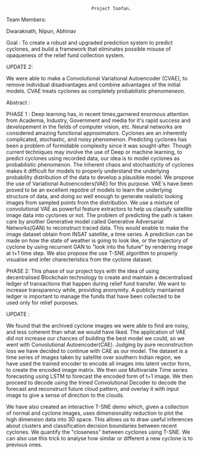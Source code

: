 									Project Toofan.
Team Members:

Dwaraknath,
Nipun,
Abhinav

Goal : To create a robust and upgraded prediction system to predict cyclones, and build a framework that eliminates possible misuse of opaqueness of the relief fund collection system.

UPDATE 2:

We were able to make a Convolutional Variational Autoencoder (CVAE), to remove individual disadvantages and combine advantages of the initial models. CVAE treats cyclones as completely probabilistic phenomeneon.

Abstract :

PHASE 1 : Deep learning has, in recent times,garnered enormous attention from Academia, Industry, Government and media for it's rapid success and developement in the fields of computer vision, etc. Neural networks are considered amazing functional approximators. 
Cyclones are an inherently complicated, stochastic, and noisy phenomenon. Predicting cyclones has been a problem of formidable complexity since it was sought-after. Though current techniques may involve the use of  Deep or machine learning, to predict cyclones using recorded data, our idea is to model cyclones as probabilistic phenomenon. The inherent chaos and stochasticity of cyclones makes it difficult for models to properly understand the underlying probability distribution of the data to develop a plausible model. We propose the use of Variational Autoencoders(VAE) for this purpose. VAE's have been proved to be an excellent repoitre of models to learn the underlying structure of data, and doing so well enough to generate realistic looking images from sampled points from the distribution. We use a mixture of convolutional VAE as powerful feature extractors to help us classify satellite image data into cyclones or not. The problem of predicting the path is taken care by another Generative model called Generative Adversarial Networks(GAN) to reconstruct traced data. This would enable to make the image dataset obtain from INSAT satellite, a time series. A prediction can be made on how the state of weather is going to look like, or the trajectory of cyclone by using recurrent GAN to "look into the future" by rendering image at t+1 time step. 
We also propose the use T-SNE  algorithm to properly visualise and infer charecteristics from the cyclone dataset. 


PHASE 2: This phase of our project toys with the idea of using decentralised Blockchain technology to  create and maintain a decentralised ledger of transactions that happen during relief fund transfer. We want to increase transparency while, providing anonymity. A publicly maintained ledger is important to manage the funds that have been collected to be used only for relief purposes. 

UPDATE :

We found that the archived cyclone images we were able to find are noisy, and less coherent than what we would have liked. The application of VAE did not increase our chances of building the best model we could, so we went with Convolutional Autoencoder(CAE). Judging by pure reconstruction loss we have decided to continue with CAE as our model. The dataset is a time series of images taken by satellite over southern Indian region, we have used the trained encoder to encode all images into latent vector form, to create the encoded image matrix. We then use Multivariate Time series forecasting using LSTM to forecast the encoded form of t+1 image. We then proceed to decode using the trined Convolutional Decoder to decode the forecast and reconstruct future cloud pattern, and overlay it with input image to give a sense of direction to the clouds. 

We have also created an interactive T-SNE demo which, given a collection of normal and cyclone images, uses dimensionality reduction to plot the high dimension data into 3D space. This allows us to draw useful inferences about clusters and classification decision boundaries between recent cyclones. We quantify the "closeness" between cyclones using T-SNE. We can also use this trick to analyse how similar or different a new cyclone is to previous ones. 

